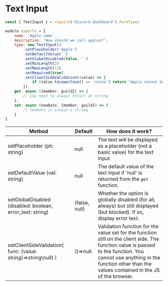 # Text Input <Badge type="info" text="FREE" />

```js
const { TextInput } = require('discord-dashboard').FormTypes

module.exports = {
    name: 'Apple name',
    description: 'How should we call apples?',
    type: new TextInput()
        .setPlaceholder('Apple')
        .setDefaultValue('')
        .setGlobalDisabled(false, '')
        .setMinLength(2)
        .setMaxLength(12)
        .setRequired(true)
        .setClientSideValidation((value) => {
            if (value.toLowerCase() == 'onion') return "Apple cannot be 'onion'"
        }),
    get: async ({member, guild}) => {
        // you need to always return an string
    },
    set: async (newData, {member, guild}) => {
        // newData is always a string
    }
}
```

| Method                                                         | Default       | How does it work?                                                                                                                                                                                                                |
|----------------------------------------------------------------|---------------|----------------------------------------------------------------------------------------------------------------------------------------------------------------------------------------------------------------------------------|
| setPlaceholder (ph: string)                                    | null          | The text will be displayed as a placeholder (not a basic value) for the text input.                                                                                                                                              |
| setDefaultValue (val: string)                                  | null          | The default value of the text input if 'null' is returned from the `get` function.                                                                                                                                               |
| setGlobalDisabled (disabled: boolean, error_text: string)      | (false, null) | Whether the option is globally disabled (for all, always) but still displayed (but blocked). If so, display error text.                                                                                                          |
| setClientSideValidation( func: (value: string)=>string\null) ) | ()=>null      | Validation function for the value set for the function still on the client side. The function value is passed to the function. You cannot use anything in the function other than the values contained in the JS of the browser. |                                                                                       |
